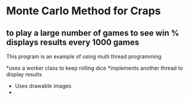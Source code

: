 # Monte Carlo Method for Craps

  ## to play a large number of games to see win % displays results every 1000 games

  This program is an example of using multi thread programming
 

  *uses a worker class to keep rolling dice
  *implements another thread to display results
  * Uses drawable images
  *
  
